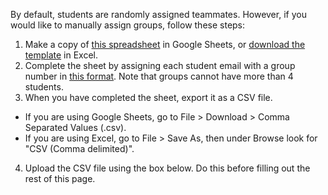 By default, students are randomly assigned teammates. However, if you would like to manually assign groups, follow these steps:

1. Make a copy of [this spreadsheet](https://docs.google.com/spreadsheets/d/1e-bhXVqwIHhJ9rJZLL0jdAv0-4N__itjqbvBCxEXUfs/copy) in Google Sheets, or [download the template](https://docs.google.com/spreadsheets/d/1e-bhXVqwIHhJ9rJZLL0jdAv0-4N__itjqbvBCxEXUfs/export?format=xlsx&gid=0) in Excel.
2. Complete the sheet by assigning each student email with a group number in [this format](https://docs.google.com/spreadsheets/d/1e-bhXVqwIHhJ9rJZLL0jdAv0-4N__itjqbvBCxEXUfs/edit#gid=1751657914). Note that groups cannot have more than 4 students.
3. When you have completed the sheet, export it as a CSV file.
- If you are using Google Sheets, go to File > Download > Comma Separated Values (.csv).
- If you are using Excel, go to File > Save As, then under Browse look for "CSV (Comma delimited)".
4. Upload the CSV file using the box below. Do this before filling out the rest of this page.
